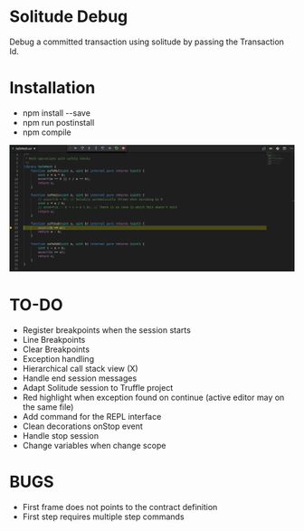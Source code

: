 # Solitude Debug

Debug a committed transaction using solitude by passing the Transaction Id.

# Installation

- npm install --save
- npm run postinstall
- npm compile

![Solitude Debug](images/debug.png)

# TO-DO

- Register breakpoints when the session starts
- Line Breakpoints
- Clear Breakpoints
- Exception handling
- Hierarchical call stack view (X)
- Handle end session messages
- Adapt Solitude session to Truffle project
- Red highlight when exception found on continue (active editor may on the same file)
- Add command for the REPL interface
- Clean decorations onStop event
- Handle stop session
- Change variables when change scope

# BUGS

- First frame does not points to the contract definition
- First step requires multiple step commands